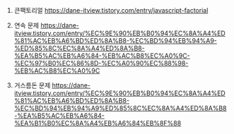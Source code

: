 1. 큰팩토리얼 https://dane-itview.tistory.com/entry/javascript-factorial

2. 연속 문제 https://dane-itview.tistory.com/entry/%EC%9E%90%EB%B0%94%EC%8A%A4%ED%81%AC%EB%A6%BD%ED%8A%B8-%EC%BD%94%EB%94%A9-%ED%85%8C%EC%8A%A4%ED%8A%B8-%EA%B5%AC%EB%A6%84-%EB%AC%B8%EC%A0%9C-%EC%97%B0%EC%86%8D-%EC%A0%90%EC%88%98-%EB%AC%B8%EC%A0%9C

3. 거스름돈 문제 https://dane-itview.tistory.com/entry/%EC%9E%90%EB%B0%94%EC%8A%A4%ED%81%AC%EB%A6%BD%ED%8A%B8-%EC%BD%94%EB%94%A9%ED%85%8C%EC%8A%A4%ED%8A%B8-%EA%B5%AC%EB%A6%84-%EA%B1%B0%EC%8A%A4%EB%A6%84%EB%8F%88

